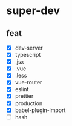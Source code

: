 # super-dev

## feat

- [x] dev-server
- [x] typescript
- [x] .jsx
- [x] .vue
- [x] .less
- [x] vue-router
- [x] eslint
- [x] prettier
- [x] production
- [x] babel-plugin-import
- [ ] hash